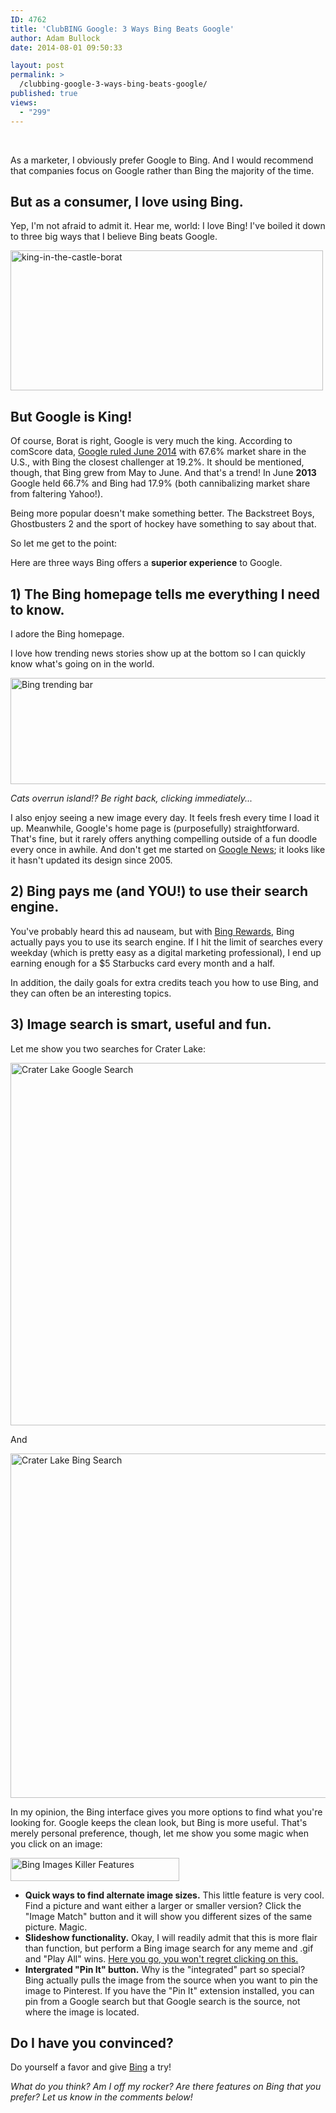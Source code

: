 ```yaml
---
ID: 4762
title: 'ClubBING Google: 3 Ways Bing Beats Google'
author: Adam Bullock
date: 2014-08-01 09:50:33

layout: post
permalink: >
  /clubbing-google-3-ways-bing-beats-google/
published: true
views:
  - "299"
---
```

<br>
<p>As a marketer, I obviously prefer Google to Bing. And I would recommend that companies focus on Google rather than Bing the majority of the time.</p>

<h2>But as a consumer, I love using Bing.</h2>

<p>Yep, I'm not afraid to admit it. Hear me, world: I love Bing! I've boiled it down to three big ways that I believe Bing beats Google.</p>
<!--more-->

<p><a href="http://mkgmediagroup.com/wp-content/uploads/2014/07/king-in-the-castle.gif"><img src="http://mkgmediagroup.com/wp-content/uploads/2014/07/king-in-the-castle.gif" alt="king-in-the-castle-borat" width="500" height="224" class="alignnone size-full wp-image-4765" /></a></p>

<h2>But Google is King!</h2>

<p>Of course, Borat is right, Google is very much the king. According to comScore data, <a href="https://www.comscore.com/Insights/Market-Rankings/comScore-Releases-June-2014-US-Search-Engine-Rankings" target="_blank">Google ruled June 2014</a> with 67.6% market share in the U.S., with Bing the closest challenger at 19.2%. It should be mentioned, though, that Bing grew from May to June. And that's a trend! In June <strong>2013</strong> Google held 66.7% and Bing had 17.9% (both cannibalizing market share from faltering Yahoo!).</p>

<p>Being more popular doesn't make something better. The Backstreet Boys, Ghostbusters 2 and the sport of hockey have something to say about that.</p>

<p>So let me get to the point:</p>

<p>Here are three ways Bing offers a <strong>superior experience</strong> to Google.</p>

<h2>1) The Bing homepage tells me everything I need to know.</h2>

<p>I adore the Bing homepage.</p>

<p>I love how trending news stories show up at the bottom so I can quickly know what's going on in the world.</p>

<p><a href="http://mkgmediagroup.com/wp-content/uploads/2014/08/footer.png"><img src="http://mkgmediagroup.com/wp-content/uploads/2014/08/footer.png" alt="Bing trending bar" width="1132" height="170" class="alignnone size-full wp-image-4779" /></a></p>

<p><i>Cats overrun island!? Be right back, clicking immediately...</i></p>

<p>I also enjoy seeing a new image every day. It feels fresh every time I load it up. Meanwhile, Google's home page is (purposefully) straightforward. That's fine, but it rarely offers anything compelling outside of a fun doodle every once in awhile. And don't get me started on <a href="https://news.google.com/" target="_blank">Google News</a>; it looks like it hasn't updated its design since 2005.</p>

<h2>2) Bing pays me (and YOU!) to use their search engine.</h2>

<p>You've probably heard this ad nauseam, but with <a href="www.bing.com/reward" target="_blank">Bing Rewards</a>, Bing actually pays you to use its search engine. If I hit the limit of searches every weekday (which is pretty easy as a digital marketing professional), I end up earning enough for a $5 Starbucks card every month and a half.</p>

<p>In addition, the daily goals for extra credits teach you how to use Bing, and they can often be an interesting topics.</p>

<h2>3) Image search is smart, useful and fun.</h2>

<p>Let me show you two searches for Crater Lake:</p>

<p><a href="http://mkgmediagroup.com/wp-content/uploads/2014/07/GoogleCL.png"><img src="http://mkgmediagroup.com/wp-content/uploads/2014/07/GoogleCL.png" alt="Crater Lake Google Search" width="1161" height="580" class="alignnone size-full wp-image-4768" /></a></p>

<p>And</p>

<p><a href="http://mkgmediagroup.com/wp-content/uploads/2014/07/BingCL.png"><img src="http://mkgmediagroup.com/wp-content/uploads/2014/07/BingCL.png" alt="Crater Lake Bing Search" width="1155" height="551" class="alignnone size-full wp-image-4769" /></a></p>

<p>In my opinion, the Bing interface gives you more options to find what you're looking for. Google keeps the clean look, but Bing is more useful. That's merely personal preference, though, let me show you some magic when you click on an image:</p>

<p><a href="http://mkgmediagroup.com/wp-content/uploads/2014/07/BingImages.png"><img src="http://mkgmediagroup.com/wp-content/uploads/2014/07/BingImages.png" alt="Bing Images Killer Features" width="270" height="37" class="alignnone size-full wp-image-4771" /></a></p>

<p>
<ul>
<li><strong>Quick ways to find alternate image sizes.</strong> This little feature is very cool. Find a picture and want either a larger or smaller version? Click the "Image Match" button and it will show you different sizes of the same picture. Magic.</li>
<li><strong>Slideshow functionality.</strong> Okay, I will readily admit that this is more flair than function, but perform a Bing image search for any meme and .gif and "Play All" wins. <a href="http://www.bing.com/images/search?q=deal+with+it+gif&FORM=HDRSC2#view=detail&id=91BFF905D9496FA7C5D02B0FC7E0C91EE9A699C8&selectedIndex=1" target="_blank">Here you go, you won't regret clicking on this.</a></li>
<li><strong>Intergrated "Pin It" button.</strong> Why is the "integrated" part so special? Bing actually pulls the image from the source when you want to pin the image to Pinterest. If you have the "Pin It" extension installed, you can pin from a Google search but that Google search is the source, not where the image is located.</li>
</ul>
</p>

<h2>Do I have you convinced?</h2>

<p>Do yourself a favor and give <a href="http://www.bing.com" target="_blank">Bing</a> a try!</p>

<p><i>What do you think? Am I off my rocker? Are there features on Bing that you prefer? Let us know in the comments below!</i></p>